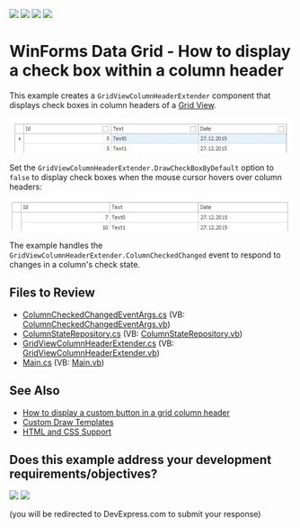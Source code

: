 <!-- default badges list -->
![](https://img.shields.io/endpoint?url=https://codecentral.devexpress.com/api/v1/VersionRange/128624491/17.2.3%2B)
[![](https://img.shields.io/badge/Open_in_DevExpress_Support_Center-FF7200?style=flat-square&logo=DevExpress&logoColor=white)](https://supportcenter.devexpress.com/ticket/details/T325446)
[![](https://img.shields.io/badge/📖_How_to_use_DevExpress_Examples-e9f6fc?style=flat-square)](https://docs.devexpress.com/GeneralInformation/403183)
[![](https://img.shields.io/badge/💬_Leave_Feedback-feecdd?style=flat-square)](#does-this-example-address-your-development-requirementsobjectives)
<!-- default badges end -->

# WinForms Data Grid - How to display a check box within a column header

This example creates a `GridViewColumnHeaderExtender` component that displays check boxes in column headers of a [Grid View](https://docs.devexpress.com/WindowsForms/DevExpress.XtraGrid.Views.Grid.GridView).

<img src="https://raw.githubusercontent.com/DevExpress-Examples/gridcontrol-how-to-add-a-check-box-to-a-column-header-t325446/17.2.3+/media/af2b4a40-acaf-11e5-80bf-00155d62480c.png">

Set the `GridViewColumnHeaderExtender.DrawCheckBoxByDefault` option to `false` to display check boxes when the mouse cursor hovers over column headers:

<img src="https://raw.githubusercontent.com/DevExpress-Examples/gridcontrol-how-to-add-a-check-box-to-a-column-header-t325446/17.2.3+/media/5556cf9f-acb4-11e5-80bf-00155d62480c.png">

The example handles the `GridViewColumnHeaderExtender.ColumnCheckedChanged` event to respond to changes in a column's check state.

<!-- default file list -->
## Files to Review

* [ColumnCheckedChangedEventArgs.cs](./CS/ColumnCheckedChangedEventArgs.cs) (VB: [ColumnCheckedChangedEventArgs.vb](./VB/ColumnCheckedChangedEventArgs.vb))
* [ColumnStateRepository.cs](./CS/ColumnStateRepository.cs) (VB: [ColumnStateRepository.vb](./VB/ColumnStateRepository.vb))
* [GridViewColumnHeaderExtender.cs](./CS/GridViewColumnHeaderExtender.cs) (VB: [GridViewColumnHeaderExtender.vb](./VB/GridViewColumnHeaderExtender.vb))
* [Main.cs](./CS/Main.cs) (VB: [Main.vb](./VB/Main.vb))
<!-- default file list end -->

## See Also
- [How to display a custom button in a grid column header](https://www.devexpress.com/Support/Center/p/E2793)
- [Custom Draw Templates](https://docs.devexpress.com/WindowsForms/404153/common-features/html-css-based-desktop-ui/custom-draw-with-html-templates)
- [HTML and CSS Support](https://docs.devexpress.com/WindowsForms/403397/common-features/html-css-based-desktop-ui)
<!-- feedback -->
## Does this example address your development requirements/objectives?

[<img src="https://www.devexpress.com/support/examples/i/yes-button.svg"/>](https://www.devexpress.com/support/examples/survey.xml?utm_source=github&utm_campaign=winforms-grid-add-check-box-to-column-header&~~~was_helpful=yes) [<img src="https://www.devexpress.com/support/examples/i/no-button.svg"/>](https://www.devexpress.com/support/examples/survey.xml?utm_source=github&utm_campaign=winforms-grid-add-check-box-to-column-header&~~~was_helpful=no)

(you will be redirected to DevExpress.com to submit your response)
<!-- feedback end -->
